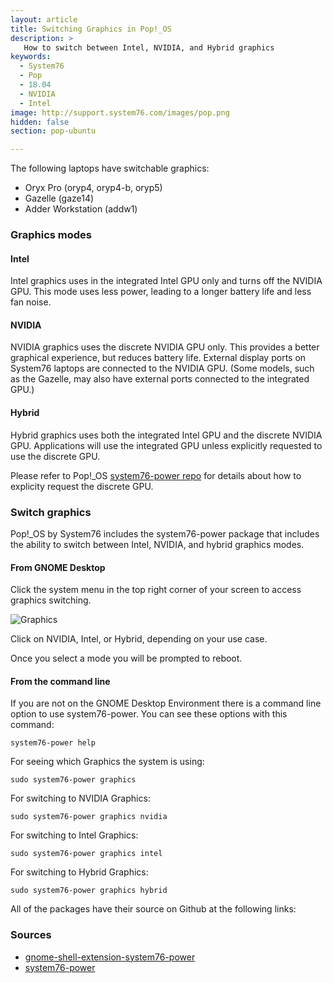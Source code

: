 ```yaml
---
layout: article
title: Switching Graphics in Pop!_OS
description: >
   How to switch between Intel, NVIDIA, and Hybrid graphics
keywords:
  - System76
  - Pop
  - 18.04
  - NVIDIA
  - Intel
image: http://support.system76.com/images/pop.png
hidden: false
section: pop-ubuntu

---
```


The following laptops have switchable graphics:

- Oryx Pro (oryp4, oryp4-b, oryp5)
- Gazelle (gaze14)
- Adder Workstation (addw1)

### Graphics modes

#### Intel

Intel graphics uses in the integrated Intel GPU only and turns off the NVIDIA
GPU. This mode uses less power, leading to a longer battery life and less fan
noise.

#### NVIDIA

NVIDIA graphics uses the discrete NVIDIA GPU only. This provides a better
graphical experience, but reduces battery life. External display ports on
System76 laptops are connected to the NVIDIA GPU. (Some models, such as the
Gazelle, may also have external ports connected to the integrated GPU.)

#### Hybrid

Hybrid graphics uses both the integrated Intel GPU and the discrete NVIDIA GPU.
Applications will use the integrated GPU unless explicitly requested to use the
discrete GPU.

Please refer to Pop!_OS [system76-power repo](https://github.com/pop-os/system76-power#hybrid) for details 
about how to explicity request the discrete GPU.

### Switch graphics

Pop!_OS by System76 includes the system76-power package that includes the
ability to switch between Intel, NVIDIA, and hybrid graphics modes.

#### From GNOME Desktop

Click the system menu in the top right corner of your screen to access graphics
switching.

![Graphics](/images/graphics-switch-pop/system-menu.png)

Click on NVIDIA, Intel, or Hybrid, depending on your use case.

Once you select a mode you will be prompted to reboot.

#### From the command line

If you are not on the GNOME Desktop Environment there is a command line option
to use system76-power. You can see these options with this command:

```
system76-power help
```

For seeing which Graphics the system is using:

```
sudo system76-power graphics
```

For switching to NVIDIA Graphics:

```
sudo system76-power graphics nvidia
```

For switching to Intel Graphics:

```
sudo system76-power graphics intel
```

For switching to Hybrid Graphics:

```
sudo system76-power graphics hybrid
```

All of the packages have their source on Github at the following links:

### Sources

 - [gnome-shell-extension-system76-power](https://github.com/pop-os/gnome-shell-extension-system76-power)
 - [system76-power](https://github.com/pop-os/system76-power)
